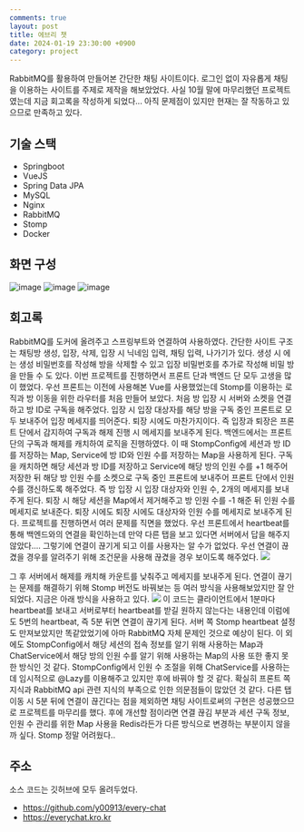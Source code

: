 ```yaml
---
comments: true
layout: post
title: 에브리 챗
date: 2024-01-19 23:30:00 +0900
category: project
---
```


RabbitMQ를 활용하여 만들어본 간단한 채팅 사이트이다. 로그인 없이 자유롭게 채팅을 이용하는 사이트를 주제로 제작을 해보았었다. 사실 10월 말에 마무리했던 프로젝트였는데 지금 회고록을 작성하게 되었다... 아직 문제점이 있지만 현재는 잘 작동하고 있으므로 만족하고 있다.

## 기술 스택
- Springboot
- VueJS
- Spring Data JPA
- MySQL
- Nginx
- RabbitMQ
- Stomp
- Docker

## 화면 구성
![image](https://github.com/y00913/every-chat/assets/42912205/6662d28d-cea1-4a11-b0d4-241a9845dee1)
![image](https://github.com/y00913/every-chat/assets/42912205/96f7cbd1-177a-4f62-adfa-c5123d234b65)
![image](https://github.com/y00913/every-chat/assets/42912205/b78fd1a0-c99b-4647-941f-31124524e21d)


## 회고록

RabbitMQ를 도커에 올려주고 스프링부트와 연결하여 사용하였다. 간단한 사이트 구조는 채팅방 생성, 입장, 삭제, 입장 시 닉네임 입력, 채팅 입력, 나가기가 있다. 생성 시 에는 생성 비밀번호를 작성해 방을 삭제할 수 있고 입장 비밀번호를 추가로 작성해 비밀 방을 만들 수 도 있다. 이번 프로젝트를 진행하면서 프론트 단과 백엔드 단 모두 고생을 많이 했었다. 
우선 프론트는 이전에 사용해본 Vue를 사용했었는데 Stomp를 이용하는 로직과 방 이동을 위한 라우터를 처음 만들어 보았다. 처음 방 입장 시 서버와 소켓을 연결하고 방 ID로 구독을 해주었다. 입장 시 입장 대상자를 해당 방을 구독 중인 프론트로 모두 보내주어 입장 메세지를 띄어준다. 퇴장 시에도 마찬가지이다. 즉 입장과 퇴장은 프론트 단에서 감지하여 구독과 해제 진행 시 메세지를 보내주게 된다.
백엔드에서는 프론트 단의 구독과 해제를 캐치하여 로직을 진행하였다. 이 때 StompConfig에 세션과 방 ID를 저장하는 Map, Service에 방 ID와 인원 수를 저장하는 Map을 사용하게 된다. 구독을 캐치하면 해당 세션과 방 ID를 저장하고 Service에 해당 방의 인원 수를 +1 해주어 저장한 뒤 해당 방 인원 수를 소켓으로 구독 중인 프론트에 보내주어 프론트 단에서 인원 수를 갱신하도록 해주었다. 즉 방 입장 시 입장 대상자와 인원 수, 2개의 메세지를 보내주게 된다. 퇴장 시 해당 세션을 Map에서 제거해주고 방 인원 수를 -1 해준 뒤 인원 수를 메세지로 보내준다. 퇴장 시에도 퇴장 시에도 대상자와 인원 수를 메세지로 보내주게 된다.
프로젝트를 진행하면서 여러 문제를 직면을 했었다. 우선 프론트에서 heartbeat를 통해 백엔드와의 연결을 확인하는데 만약 다른 탭을 보고 있다면 서버에서 답을 해주지 않았다.... 그렇기에 연결이 끊기게 되고 이를 사용자는 알 수가 없었다. 우선 연결이 끊겼을 경우를 알려주기 위해 조건문을 사용해 끊겼을 경우 보이도록 해주었다.
![](https://velog.velcdn.com/images/y00913/post/9d8c827f-cf68-493a-b3be-96656252279a/image.png)

그 후 서버에서 해제를 캐치해 카운트를 낮춰주고 메세지를 보내주게 된다. 연결이 끊기는 문제를 해결하기 위해 Stomp 버전도 바꿔보는 등 여러 방식을 사용해보았지만 잘 안되었다. 지금은 아래 방식을 사용하고 있다.
![](https://velog.velcdn.com/images/y00913/post/a557a1b8-58f1-43fe-94c2-5b2183b839c4/image.png)
이 코드는 클라이언트에서 1분마다 heartbeat를 보내고 서버로부터 heartbeat를 받길 원하지 않는다는 내용인데 이럼에도 5번의 heartbeat, 즉 5분 뒤면 연결이 끊기게 된다. 서버 쪽 Stomp heartbeat 설정도 만져보았지만 똑같았었기에 아마 RabbitMQ 자체 문제인 것으로 예상이 된다. 이 외에도 StompConfig에서 해당 세션의 접속 정보를 알기 위해 사용하는 Map과 ChatService에서 해당 방의 인원 수를 알기 위해 사용하는 Map의 사용 또한 좋지 못한 방식인 것 같다. StompConfig에서 인원 수 조절을 위해 ChatService를 사용하는데 임시적으로 @Lazy를 이용해주고 있지만 후에 바꿔야 할 것 같다.
확실히 프론트 쪽 지식과 RabbitMQ api 관련 지식의 부족으로 인한 의문점들이 많았던 것 같다. 다른 탭 이동 시 5분 뒤에 연결이 끊긴다는 점을 제외하면 채팅 사이트로써의 구현은 성공했으므로 프로젝트를 마무리를 했다. 후에 개선할 점이라면 연결 끊김 부분과 세션 구독 정보, 인원 수 관리를 위한 Map 사용을 Redis라든가 다른 방식으로 변경하는 부분이지 않을까 싶다. Stomp 정말 어려웠다..

## 주소
소스 코드는 깃허브에 모두 올려두었다.
- https://github.com/y00913/every-chat
- https://everychat.kro.kr